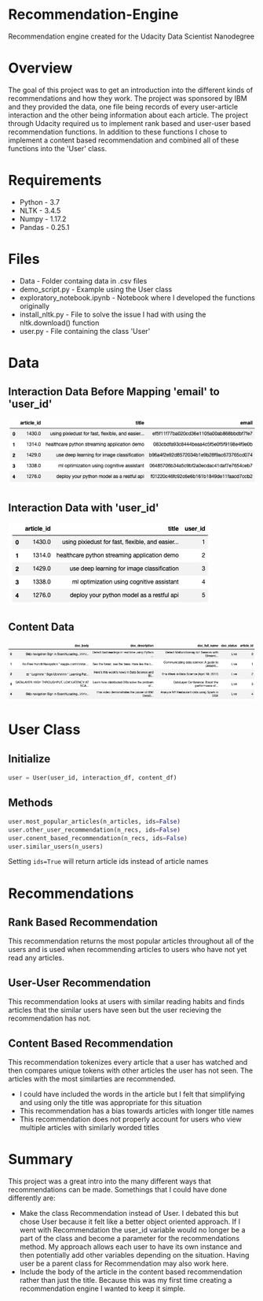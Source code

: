 # Recommendation-Engine
Recommendation engine created for the Udacity Data Scientist Nanodegree


# Overview 
The goal of this project was to get an introduction into the different kinds of recommendations and how they work. The project was sponsored by IBM and they provided the data, one file being records of every user-article interaction and the other being information about each article. The project through Udacity required us to implement rank based and user-user based recommendation functions. In addition to these functions I chose to implement a content based recommendation and combined all of these functions into the 'User' class.  

# Requirements
* Python - 3.7
* NLTK - 3.4.5
* Numpy - 1.17.2
* Pandas - 0.25.1

# Files
* Data - Folder containg data in .csv files
* demo_script.py - Example using the User class
* exploratory_notebook.ipynb - Notebook where I developed the functions originally 
* install_nltk.py - File to solve the issue I had with using the nltk.download() function 
* user.py - File containing the class 'User' 

# Data
## Interaction Data Before Mapping 'email' to 'user_id'
![Interaction Before](interaction1.png)
## Interaction Data with 'user_id'
![Interaction After](interaction2.png)

## Content Data
![Content](content.png)

# User Class
## Initialize 
```python
user = User(user_id, interaction_df, content_df)
```
## Methods 
```python
user.most_popular_articles(n_articles, ids=False)
user.other_user_recommendation(n_recs, ids=False)
user.conent_based_recommendation(n_recs, ids=False)
user.similar_users(n_users)
``` 
Setting ```ids=True``` will return article ids instead of article names

# Recommendations
## Rank Based Recommendation 
This recommendation returns the most popular articles throughout all of the users and is used when recommending articles to users who have not yet read any articles. 

## User-User Recommendation 
This recommendation looks at users with similar reading habits and finds articles that the similar users have seen but the user recieving the recommendation has not. 

## Content Based Recommendation 
This recommendation tokenizes every article that a user has watched and then compares unique tokens with other articles the user has not seen. The articles with the most similarties are recommended. 

* I could have included the words in the article but I felt that simplifying and using only the title was appropriate for this situation
* This recommendation has a bias towards articles with longer title names
* This recommendation does not properly account for users who view multiple articles with similarly worded titles


# Summary
This project was a great intro into the many different ways that recommendations can be made. Somethings that I could have done differently are:  
* Make the class Recommendation instead of User. I debated this but chose User because it felt like a better object oriented approach. If I went with Recommendation the user_id variable would no longer be a part of the class and become a parameter for the recommendations method. My approach allows each user to have its own instance and then potentially add other variables depending on the situation. Having user be a parent class for Recommendation may also work here.
* Include the body of the article in the content based recommendation rather than just the title. Because this was my first time creating a recommendation engine I wanted to keep it simple.
